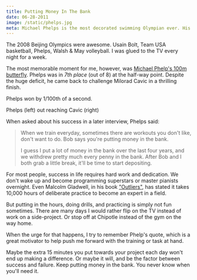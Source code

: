 ```yaml
---
title: Putting Money In The Bank
date: 06-28-2011
image: /static/phelps.jpg
meta: Michael Phelps is the most decorated swimming Olympian ever. His approach to work is why he's so successful.
---
```


The 2008 Beijing Olympics were awesome. Usain Bolt, Team USA basketball, Phelps, Walsh & May volleyball. I was glued to the TV every night for a week.

The most memorable moment for me, however, was [Michael Phelp's 100m butterfly][2]. Phelps was in *7th place* (out of 8) at the half-way point. Despite the huge deficit, he came back to challenge Milorad Cavic in a thrilling finish.

Phelps won by 1/100th of a second.

<center>
<amp-img class="pure-img center" src="/static/phelps.jpg"
   alt="Phelps out reaching Cavic Olympics"
   layout="responsive"
   width=666
   height=505 />
</center>
<div class="separator">Phelps (left) out reaching Cavic (right)</div>

When asked about his success in a later interview, Phelps said:

> When we train everyday, sometimes there are workouts you don't like, don't want to do. Bob says you're putting money in the bank.
>
> I guess I put a lot of money in the bank over the last four years, and we withdrew pretty much every penny in the bank. After Bob and I both grab a little break, it'll be time to start depositing.

For most people, success in life requires hard work and dedication. We don't wake up and become programming superstars or master pianists overnight. Even Malcolm Gladwell, in his book ["Outliers"][1], has stated it takes 10,000 hours of deliberate practice to become an expert in a field.

But putting in the hours, doing drills, and practicing is simply not fun sometimes. There are many days I would rather flip on the TV instead of work on a side-project. Or stop off at Chipotle instead of the gym on the way home.

When the urge for that happens, I try to remember Phelp's quote, which is a great motivator to help push me forward with the training or task at hand.

Maybe the extra 15 minutes you put towards your project each day won't end up making a difference. Or maybe it will, and be the factor between success and failure. Keep putting money in the bank. You never know when you'll need it.

[1]: http://en.wikipedia.org/wiki/Outliers_(book)
[2]: http://www.youtube.com/watch?v=E3paiELa7mA
